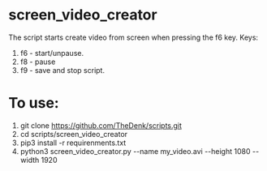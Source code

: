 # screen_video_creator
The script starts create video from screen when pressing the f6 key.
Keys:
1. f6 - start/unpause.
2. f8 - pause
3. f9 - save and stop script.

# To use:
1. git clone https://github.com/TheDenk/scripts.git
2. cd scripts/screen_video_creator
3. pip3 install -r requirenments.txt
4. python3 screen_video_creator.py --name my_video.avi --height 1080 --width 1920
